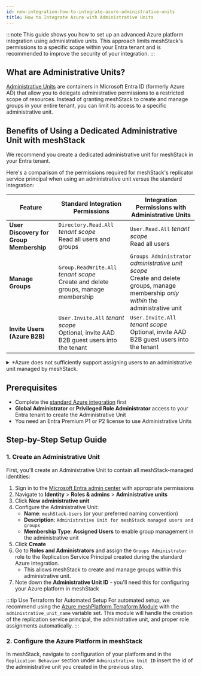 ```yaml
---
id: new-integration-how-to-integrate-azure-administrative-units
title: How to Integrate Azure with Administrative Units
---
```


:::note
This guide shows you how to set up an advanced Azure platform integration
using administrative units. This approach limits meshStack's permissions to a
specific scope within your Entra tenant and is recommended to improve the
security of your integration.
:::

## What are Administrative Units?

[Administrative Units](https://docs.microsoft.com/en-us/azure/active-directory/roles/administrative-units)
are containers in Microsoft Entra ID (formerly Azure AD) that allow you to
delegate administrative permissions to a restricted scope of resources. Instead
of granting meshStack to create and manage groups in your entire tenant, you can
limit its access to a specific administrative unit.

## Benefits of Using a Dedicated Administrative Unit with meshStack

We recommend you create a dedicated administrative unit for meshStack in your
Entra tenant.

Here's a comparison of the permissions required for meshStack's replicator
service principal when using an administrative unit versus the standard
integration:

| Feature                                 | Standard Integration Permissions                                                          | Integration Permissions with Administrative Units                                                |
| --------------------------------------- | ----------------------------------------------------------------------------------------- | ------------------------------------------------------------------------------------------------ |
| **User Discovery for Group Membership** | `Directory.Read.All` _tenant scope_ <br>Read all users and groups                         | `User.Read.All` _tenant scope_ <br>Read all users                                              |
| **Manage Groups**                       | `Group.ReadWrite.All` _tenant scope_ <br>Create and delete groups, manage membership       | `Groups Administrator` _administrative unit scope_ <br>Create and delete groups, manage membership _only within_ the administrative unit |
| **Invite Users (Azure B2B)**            | `User.Invite.All` _tenant scope_ <br>Optional, invite AAD B2B guest users into the tenant | `User.Invite.All` _tenant scope_ <br>Optional, invite AAD B2B guest users into the tenant        |

<details>
<summary>
  *Azure does not sufficiently support assigning users to an administrative unit managed by meshStack.
</summary>
Most customers manage users in meshStack using SCIM, typically via a "sync group".
The users in the sync group must be kept consistent with the users in the administrative unit.
This is not only possible with dynamic user membership in the administrative unit. When dynamic user membership is used however, Azure no longer supports managing groups in the administrative unit.
</details>

## Prerequisites

- Complete the
  [standard Azure integration](new-integration-how-to-integrate-azure.md) first
- **Global Administrator** or **Privileged Role Administrator** access to your
  Entra tenant to create the Administrative Unit
- You need an Entra Premium P1 or P2 license to use Administrative Units

## Step-by-Step Setup Guide

### 1. Create an Administrative Unit

First, you'll create an Administrative Unit to contain all meshStack-managed
identities:

1. Sign in to the [Microsoft Entra admin center](https://entra.microsoft.com)
   with appropriate permissions
2. Navigate to **Identity** > **Roles & admins** > **Administrative units**
3. Click **New administrative unit**
4. Configure the Administrative Unit:
   - **Name**: `meshStack-Users` (or your preferred naming convention)
   - **Description**:
     `Administrative Unit for meshStack managed users and groups`
   - **Membership Type**: **Assigned Users**  to enable group management in the administrative unit
5. Click **Create**
6. Go to **Roles and Administrators** and assign the `Groups Administrator` role to the
   Replication Service Principal created during the standard Azure integration.
   - This allows meshStack to create and manage groups within this administrative unit.
7. Note down the **Administrative Unit ID** - you'll need this for configuring your Azure platform in meshStack

:::tip Use Terraform for Automated Setup
For automated setup, we recommend using the [Azure meshPlatform Terraform Module](https://registry.terraform.io/modules/meshcloud/meshplatform/azure/latest) with the `administrative_unit_name` variable set. This module will handle the creation of the replication service principal, the administrative unit, and proper role assignments automatically.
:::

### 2. Configure the Azure Platform in meshStack

In meshStack, navigate to configuration of your platform and in the
`Replication Behavior` section under `Administrative Unit ID` insert the id of
the administrative unit you created in the previous step.
